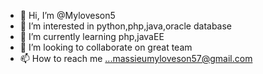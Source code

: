 - 👋 Hi, I’m @Myloveson5
- 👀 I’m interested in python,php,java,oracle database
- 🌱 I’m currently learning php,javaEE
- 💞️ I’m looking to collaborate on great team
- 📫 How to reach me ...massieumyloveson57@gmail.com

<!---
Myloveson5/Myloveson5 is a ✨ special ✨ repository because its `README.md` (this file) appears on your GitHub profile.
You can click the Preview link to take a look at your changes.
--->
